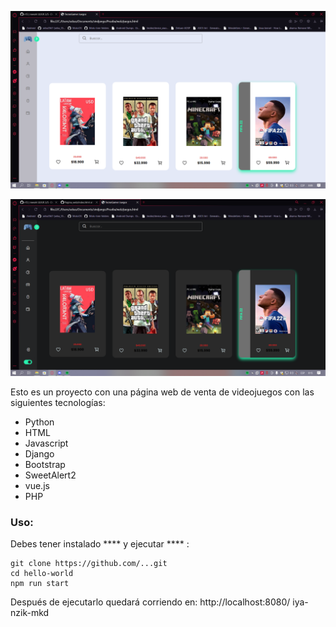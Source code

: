 <p align="left">
<img src="https://raw.githubusercontent.com/Duouc-Inginformatica/Pagina_web/master/ss/blanco.png" > 
</p>
<p align="right">
<img src="https://raw.githubusercontent.com/Duouc-Inginformatica/Pagina_web/master/ss/negro.png" > 
</p>

Esto es un proyecto con una página web de venta de videojuegos con las siguientes tecnologías:
 * Python
 * HTML
 * Javascript
 * Django
 * Bootstrap
 * SweetAlert2
 * vue.js
 * PHP

### Uso:

Debes tener instalado **** y ejecutar **** :

    git clone https://github.com/...git
    cd hello-world
    npm run start
    
Después de ejecutarlo quedará corriendo en: http://localhost:8080/
iya-nzik-mkd
